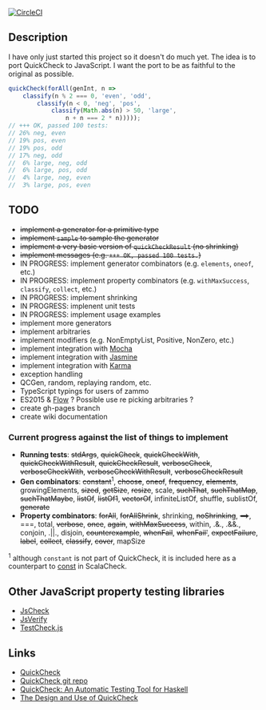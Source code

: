 [![CircleCI](https://circleci.com/gh/taylorjg/zammo.svg?style=svg)](https://circleci.com/gh/taylorjg/zammo)

## Description

I have only just started this project so it doesn't do much yet.
The idea is to port QuickCheck to JavaScript.
I want the port to be as faithful to the original as possible.

```js
quickCheck(forAll(genInt, n =>
    classify(n % 2 === 0, 'even', 'odd',
        classify(n < 0, 'neg', 'pos',
            classify(Math.abs(n) > 50, 'large',
                n + n === 2 * n)))));
// +++ OK, passed 100 tests:
// 26% neg, even
// 19% pos, even
// 19% pos, odd
// 17% neg, odd
//  6% large, neg, odd
//  6% large, pos, odd
//  4% large, neg, even
//  3% large, pos, even
 ```

## TODO

* ~~implement a generator for a primitive type~~
* ~~implement `sample` to sample the generator~~
* ~~implement a very basic version of `quickCheckResult` (no shrinking)~~
* ~~implement messages (e.g. `+++ OK, passed 100 tests.`)~~
* IN PROGRESS: implement generator combinators (e.g. `elements`, `oneof`, etc.)
* IN PROGRESS: implement property combinators (e.g. `withMaxSuccess`, `classify`, `collect`, etc.)
* IN PROGRESS: implement shrinking
* IN PROGRESS: implenent unit tests
* IN PROGRESS: implement usage examples
* implement more generators
* implement arbitraries
* implement modifiers (e.g. NonEmptyList, Positive, NonZero, etc.)
* implement integration with [Mocha](https://mochajs.org/)
* implement integration with [Jasmine](https://jasmine.github.io/)
* implement integration with [Karma](https://karma-runner.github.io/)
* exception handling
* QCGen, random, replaying random, etc.
* TypeScript typings for users of zammo
* ES2015 & [Flow](https://flow.org/) ? Possible use re picking arbitraries ?
* create gh-pages branch
* create wiki documentation

### Current progress against the list of things to implement

* __Running tests__: ~~stdArgs~~,
~~quickCheck~~, ~~quickCheckWith~~, ~~quickCheckWithResult~~, ~~quickCheckResult~~,
~~verboseCheck~~, ~~verboseCheckWith~~, ~~verboseCheckWithResult~~, ~~verboseCheckResult~~
* __Gen combinators__: ~~constant~~<sup>1</sup>, ~~choose~~, ~~oneof~~, ~~frequency~~, ~~elements~~,
growingElements, ~~sized~~, ~~getSize~~, ~~resize~~, scale, ~~suchThat~~, ~~suchThatMap~~, ~~suchThatMaybe~~,
~~listOf~~, ~~listOf1~~, ~~vectorOf~~, infiniteListOf, shuffle, sublistOf, ~~generate~~
* __Property combinators__: ~~forAll~~, ~~forAllShrink~~, shrinking, ~~noShrinking~~, ~~==>~~, ===, total, ~~verbose~~, ~~once~~, ~~again~~, ~~withMaxSuccess~~, within, .&., .&&., conjoin, .||., disjoin, ~~counterexample~~, ~~whenFail~~, ~~whenFail'~~, ~~expectFailure~~,
~~label~~, ~~collect~~, ~~classify~~, ~~cover~~, mapSize

<sup>1</sup> although `constant` is not part of QuickCheck, it is included here as a counterpart to
[const](https://www.scalacheck.org/files/scalacheck_2.11-1.13.4-api/index.html#org.scalacheck.Gen$@const[T](x:T):org.scalacheck.Gen[T]) in ScalaCheck.

## Other JavaScript property testing libraries

* [JsCheck](http://jscheck.org/)
* [JsVerify](http://jsverify.github.io/)
* [TestCheck.js](http://leebyron.com/testcheck-js/api)

## Links

* [QuickCheck](https://hackage.haskell.org/package/QuickCheck)
* [QuickCheck git repo](https://github.com/nick8325/quickcheck)
* [QuickCheck: An Automatic Testing Tool for Haskell](http://www.cse.chalmers.se/~rjmh/QuickCheck/manual.html)
* [The Design and Use of QuickCheck](https://begriffs.com/posts/2017-01-14-design-use-quickcheck.html)
